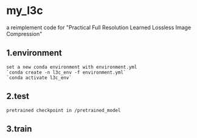# my_l3c
a reimplement code for "Practical Full Resolution Learned Lossless Image Compression"  
## 1.environment
    set a new conda environment with environment.yml  
    `conda create -n l3c_env -f environment.yml`
    `conda activate l3c_env`
## 2.test
    pretrained checkpoint in /pretrained_model
## 3.train


